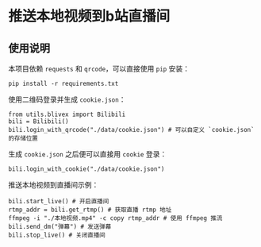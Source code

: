 # 推送本地视频到b站直播间

## 使用说明

本项目依赖 `requests` 和 `qrcode`，可以直接使用 `pip` 安装：

```
pip install -r requirements.txt
```

使用二维码登录并生成 `cookie.json`：

```
from utils.blivex import Bilibili
bili = Bilibili()
bili.login_with_qrcode("./data/cookie.json") # 可以自定义 `cookie.json` 的存储位置
```

生成 `cookie.json` 之后便可以直接用 `cookie` 登录：

```
bili.login_with_cookie("./data/cookie.json")
```

推送本地视频到直播间示例：

```
bili.start_live() # 开启直播间
rtmp_addr = bili.get_rtmp() # 获取直播 rtmp 地址
ffmpeg -i "./本地视频.mp4" -c copy rtmp_addr # 使用 ffmpeg 推流
bili.send_dm("弹幕") # 发送弹幕
bili.stop_live() # 关闭直播间
```

